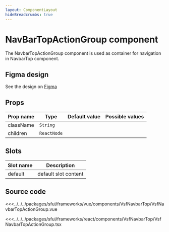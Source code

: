 ```yaml
---
layout: ComponentLayout
hideBreadcrumbs: true
---
```

#  NavBarTopActionGroup component

The NavbarTopActionGroup component is used as container for navigation in NavbarTop component.

## Figma design

See the design on [Figma](https://www.figma.com/file/CWOkbpne0tDpSenT4ZEUTQ/%F0%9F%9B%A0-SFUI-2.0-%7C-Development?node-id=11378%3A17321)

<!-- react -->
## Props

|    Prop name          |    Type          |      Default value    |     Possible values             |
|-----------------------|----------------- |---------------        |---------------------------------|
|       className      |       `String`    |                     |                       |
|       children       |       `ReactNode` |                     |                       |

<!-- end react -->


<!-- vue -->

## Slots

| Slot name          |            Description                    |
| ---------          | -----------------------------------       |
|    default         |    default slot content                   |  


<!-- end vue -->

## Source code

<!-- vue -->
<<<../../../packages/sfui/frameworks/vue/components/VsfNavbarTop/VsfNavbarTopActionGroup.vue
<!-- end vue -->
<!-- react -->
<<<../../../packages/sfui/frameworks/react/components/VsfNavbarTop/VsfNavbarTopActionGroup.tsx
<!-- end react -->

